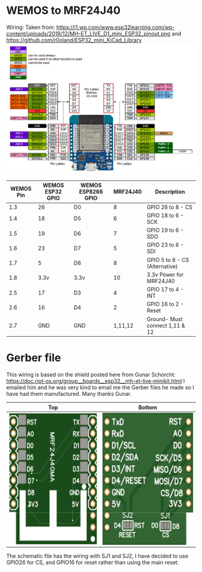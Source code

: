 # WEMOS to MRF24J40

Wiring:
Taken from: https://i1.wp.com/www.esp32learning.com/wp-content/uploads/2018/12/MH-ET_LIVE_D1_mini_ESP32_pinout.png and 
https://github.com/r0oland/ESP32_mini_KiCad_Library
![alt text](./MH-ET_LIVE_D1_mini_ESP32_pinout.png)

|WEMOS Pin|WEMOS ESP32 GPIO|WEMOS ESP8266 GPIO|MRF24J40|Description|
|--|--|--|--|--|
1.3|26|D0|8|GPIO 26 to 8 - CS|
1.4|18|D5|6|GPIO 18 to 6 - SCK|
1.5|19|D6|7|GPIO 19 to 6 - SDO|
1.6|23|D7|5|GPIO 23 to 6 - SDI|
1.7|5|D8|8|GPIO 5 to 8 - CS (Alternative)|
1.8|3.3v|3.3v|10|3.3v Power for MRF24J40|
2.5|17|D3|4|GPIO 17 to 4 - INT|
2.6|16|D4|2|GPIO 16 to 2 - Reset|
2.7|GND|GND|1,11,12|Ground- Must connect 1,11 & 12|

# Gerber file

This wiring is based on the shield posted here from Gunar Schorcht:
https://doc.riot-os.org/group__boards__esp32__mh-et-live-minikit.html
I emailed him and he was very kind to email me the Gerber files he made so I have had them manufactured. Many thanks Gunar.

|Top|Bottom|
|--|--|
<img src="./Gerber-top.svg" height="350">|<img src="./Gerber-bottom.svg" height="350">|

The schematic file has the wiring with SJ1 and SJ2, I have decided to use GPIO26 for CS, and GPIO16 for reset rather than using the main reset.